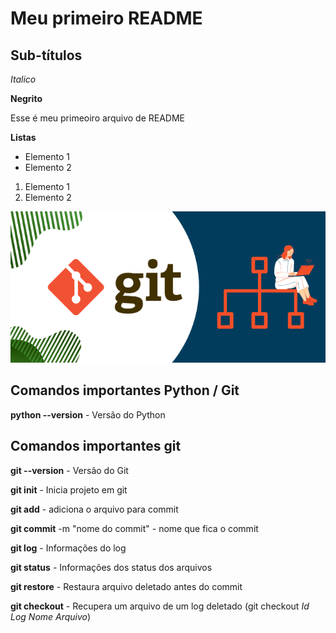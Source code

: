 # Meu primeiro README

## Sub-títulos 

*Italico*

**Negrito**

Esse é meu primeoiro arquivo de README

**Listas**
- Elemento 1
- Elemento 2 

1) Elemento 1
2) Elemento 2


![alt text](image.png)



## Comandos importantes  Python / Git

**python --version** - Versão do Python

## Comandos importantes git

**git --version** - Versão do Git

**git init** - Inicia projeto em git

**git add** - adiciona o arquivo para commit

**git commit** -m "nome do commit" - nome que fica o commit

**git log** - Informações do log

**git status** - Informações dos status dos arquivos

**git restore** - Restaura arquivo deletado antes do commit

**git checkout** - Recupera um arquivo de um log deletado (git checkout *Id Log* *Nome Arquivo*)

